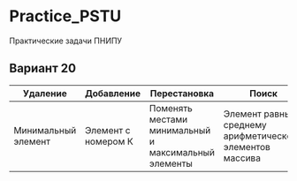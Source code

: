 # Practice_PSTU
Практические задачи ПНИПУ

## Вариант 20

| Удаление            | Добавление          | Перестановка                                         | Поиск                                                     | Сортировка    |
| ------------------- | ------------------- | ---------------------------------------------------- | --------------------------------------------------------- | ------------- |
| Минимальный элемент | Элемент с номером К | Поменять местами минимальный и максимальный элементы | Элемент равный среднему арифметическому элементов массива | Простой выбор |
